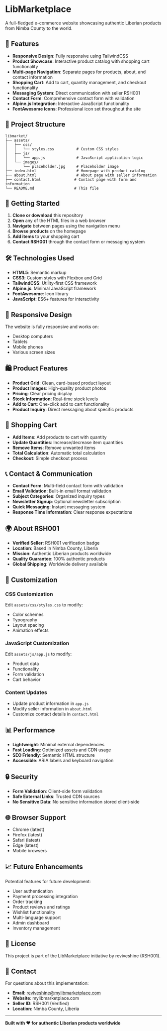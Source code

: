# LibMarketplace

A full-fledged e-commerce website showcasing authentic Liberian products from Nimba County to the world.

## 🌟 Features

- **Responsive Design**: Fully responsive using TailwindCSS
- **Product Showcase**: Interactive product catalog with shopping cart functionality
- **Multi-page Navigation**: Separate pages for products, about, and contact information
- **Shopping Cart**: Add to cart, quantity management, and checkout functionality
- **Messaging System**: Direct communication with seller RSH001
- **Contact Form**: Comprehensive contact form with validation
- **Alpine.js Integration**: Interactive JavaScript functionality
- **FontAwesome Icons**: Professional icon set throughout the site

## 📁 Project Structure

```
libmarket/
├── assets/
│   ├── css/
│   │   └── styles.css          # Custom CSS styles
│   ├── js/
│   │   └── app.js              # JavaScript application logic
│   └── images/
│       └── placeholder.jpg     # Placeholder image
├── index.html                  # Homepage with product catalog
├── about.html                  # About page with seller information
├── contact.html               # Contact page with form and information
└── README.md                  # This file
```

## 🚀 Getting Started

1. **Clone or download** this repository
2. **Open** any of the HTML files in a web browser
3. **Navigate** between pages using the navigation menu
4. **Browse products** on the homepage
5. **Add items** to your shopping cart
6. **Contact RSH001** through the contact form or messaging system

## 🛠 Technologies Used

- **HTML5**: Semantic markup
- **CSS3**: Custom styles with Flexbox and Grid
- **TailwindCSS**: Utility-first CSS framework
- **Alpine.js**: Minimal JavaScript framework
- **FontAwesome**: Icon library
- **JavaScript**: ES6+ features for interactivity

## 📱 Responsive Design

The website is fully responsive and works on:
- Desktop computers
- Tablets
- Mobile phones
- Various screen sizes

## 🛍 Product Features

- **Product Grid**: Clean, card-based product layout
- **Product Images**: High-quality product photos
- **Pricing**: Clear pricing display
- **Stock Information**: Real-time stock levels
- **Add to Cart**: One-click add to cart functionality
- **Product Inquiry**: Direct messaging about specific products

## 🛒 Shopping Cart

- **Add Items**: Add products to cart with quantity
- **Update Quantities**: Increase/decrease item quantities
- **Remove Items**: Remove unwanted items
- **Total Calculation**: Automatic total calculation
- **Checkout**: Simple checkout process

## 📞 Contact & Communication

- **Contact Form**: Multi-field contact form with validation
- **Email Validation**: Built-in email format validation
- **Subject Categories**: Organized inquiry types
- **Newsletter Signup**: Optional newsletter subscription
- **Quick Messaging**: Instant messaging system
- **Response Time Information**: Clear response expectations

## 🌍 About RSH001

- **Verified Seller**: RSH001 verification badge
- **Location**: Based in Nimba County, Liberia
- **Mission**: Authentic Liberian products worldwide
- **Quality Guarantee**: 100% authentic products
- **Global Shipping**: Worldwide delivery available

## 🔧 Customization

### CSS Customization
Edit `assets/css/styles.css` to modify:
- Color schemes
- Typography
- Layout spacing
- Animation effects

### JavaScript Customization
Edit `assets/js/app.js` to modify:
- Product data
- Functionality
- Form validation
- Cart behavior

### Content Updates
- Update product information in `app.js`
- Modify seller information in `about.html`
- Customize contact details in `contact.html`

## 📊 Performance

- **Lightweight**: Minimal external dependencies
- **Fast Loading**: Optimized assets and CDN usage
- **SEO Friendly**: Semantic HTML structure
- **Accessible**: ARIA labels and keyboard navigation

## 🔒 Security

- **Form Validation**: Client-side form validation
- **Safe External Links**: Trusted CDN sources
- **No Sensitive Data**: No sensitive information stored client-side

## 🌐 Browser Support

- Chrome (latest)
- Firefox (latest)
- Safari (latest)
- Edge (latest)
- Mobile browsers

## 📈 Future Enhancements

Potential features for future development:
- User authentication
- Payment processing integration
- Order tracking
- Product reviews and ratings
- Wishlist functionality
- Multi-language support
- Admin dashboard
- Inventory management

## 📝 License

This project is part of the LibMarketplace initiative by reviveshine (RSH001).

## 📧 Contact

For questions about this implementation:
- **Email**: reviveshine@mylibmarketplace.com
- **Website**: mylibmarketplace.com
- **Seller ID**: RSH001 (Verified)
- **Location**: Nimba County, Liberia

---

**Built with ❤️ for authentic Liberian products worldwide**